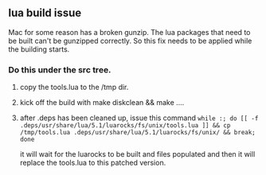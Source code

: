 ## lua build issue

Mac for some reason has a broken gunzip. The lua packages that need to be built can't be gunzipped correctly. So this fix needs to be applied while the building starts.

### Do this under the src tree.

1. copy the tools.lua to the /tmp dir.
2. kick off the build with make diskclean && make ....
3. after .deps has been cleaned up, issue this command
   `while :; do [[ -f .deps/usr/share/lua/5.1/luarocks/fs/unix/tools.lua ]] && cp /tmp/tools.lua .deps/usr/share/lua/5.1/luarocks/fs/unix/ && break; done`

   it will wait for the luarocks to be built and files populated and then it will replace the tools.lua to this patched version.
